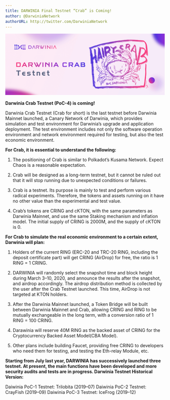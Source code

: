 ```yaml
---
title: DARWINIA Final Testnet “Crab” is Coming!
author: @DarwiniaNetwork
authorURL: http://twitter.com/DarwiniaNetwork
---
```


![](assets/doc19-1.png)

**Darwinia Crab Testnet (PoC-4) is coming!**

Darwinia Crab Testnet (Crab for short) is the last testnet before Darwinia Mainnet launched, a Canary Network of Darwinia, which provides simulation and test environment for Darwinia’s upgrade and application deployment. The test environment includes not only the software operation environment and network environment required for testing, but also the test economic environment.

<!--truncate-->

**For Crab, it is essential to understand the following:**

1. The positioning of Crab is similar to Polkadot’s Kusama Network. Expect Chaos is a reasonable expectation.

2. Crab will be designed as a long-term testnet, but it cannot be ruled out that it will stop running due to unexpected conditions or failures.

3. Crab is a testnet. Its purpose is mainly to test and perform various radical experiments. Therefore, the tokens and assets running on it have no other value than the experimental and test value.

4. Crab’s tokens are CRING and cKTON, with the same parameters as Darwinia Mainnet, and use the same Staking mechanism and inflation model. The initial supply of CRING is 2000M, and the supply of cKTON is 0.

**For Crab to simulate the real economic environment to a certain extent, Darwinia will plan:**

1. Holders of the current RING (ERC-20 and TRC-20 RING, including the deposit certificate part) will get CRING (AirDrop) for free, the ratio is 1 RING = 1 CRING.

2. DARWINIA will randomly select the snapshot time and block height during March 3–10, 2020, and announce the results after the snapshot, and airdrop accordingly. The airdrop distribution method is collected by the user after the Crab Testnet launched. This time, AirDrop is not targeted at KTON holders.

3. After the Darwinia Mainnet launched, a Token Bridge will be built between Darwinia Mainnet and Crab, allowing CRING and RING to be mutually exchangeable in the long term, with a conversion ratio of 1 RING = 100 CRING.

4. Darawinia will reserve 40M RING as the backed asset of CRING for the Cryptocurrency Backed Asset Model(CBA Model).

5. Other plans include building Faucet, providing free CRING to developers who need them for testing, and testing the Eth-relay Module, etc.

**Starting from July last year, DARWINIA has successively launched three testnet. At present, the main functions have been developed and more security audits and tests are in progress. Darwinia Testnet Historical Version:**

Daiwinia PoC-1 Testnet: Trilobita (2019–07)
Daiwinia PoC-2 Testnet: CrayFish (2019–09)
Daiwinia PoC-3 Testnet: IceFrog (2019–12)
